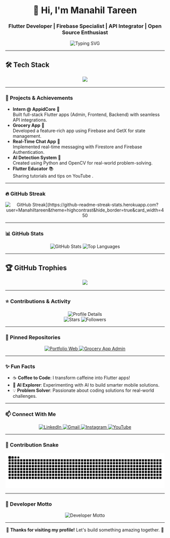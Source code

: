 <div align="center">
  <h1>👋 Hi, I'm Manahil Tareen</h1>
  <h3>Flutter Developer | Firebase Specialist | API Integrator | Open Source Enthusiast</h3>

  <p>
    <img src="https://readme-typing-svg.demolab.com?font=JetBrains+Mono&size=20&duration=3000&pause=1000&center=true&vCenter=true&width=500&lines=BS+CS+Student+%F0%9F%8E%93;Building+Mobile+Apps+with+Flutter+%F0%9F%93%B1;Mastering+Firebase+%26+REST+APIs;Exploring+AI+%26+Python+for+Innovation" alt="Typing SVG" />
  </p>
</div>

---
## 🛠️ Tech Stack
<p align="center">
  <img src="https://skillicons.dev/icons?i=dart,flutter,firebase,sqlite,python,cpp,git,github,postman" />
</p>


---

### 🌟 Projects & Achievements
- **Intern @ AppidCore** 🚀  
  Built full-stack Flutter apps (Admin, Frontend, Backend) with seamless API integrations.
- **Grocery App** 🛒  
  Developed a feature-rich app using Firebase and GetX for state management.
- **Real-Time Chat App** 💬  
  Implemented real-time messaging with Firestore and Firebase Authentication.
- **AI Detection System** 🤖  
  Created using Python and OpenCV for real-world problem-solving.
- **Flutter Educator** 📚  
  Sharing tutorials and tips on YouTube [](https://www.youtube.com/@codewithmanahil).

---

### 🔥 GitHub Streak
<div align="center">
  <img src="https://streak-stats.demolab.com?user=Manahiltareen&theme=highcontrast&hide_border=true&card_width=450" alt="GitHub Streak](https://github-readme-streak-stats.herokuapp.com?user=Manahiltareen&theme=highcontrast&hide_border=true&card_width=450" />
</div>

---

### 📊 GitHub Stats
<div align="center">
  <img src="https://github-readme-stats.vercel.app/api?username=ManahilTareen&show_icons=true&theme=dracula&hide_border=true&count_private=true&cache_seconds=1800" height="180" alt="GitHub Stats" />
  <img src="https://github-readme-stats.vercel.app/api/top-langs/?username=Manahiltareen&layout=compact&theme=dracula&hide_border=true" height="180" alt="Top Languages" />
</div>

---

## 🏆 GitHub Trophies
<p align="center">
  <img src="https://github-profile-trophy.vercel.app/?username=Manahiltareen&theme=onedark&column=4&margin-w=10&margin-h=10" />
</p>

---

### ⭐ Contributions & Activity
<div align="center">
  <img src="https://github-profile-summary-cards.vercel.app/api/cards/profile-details?username=Manahiltareen&theme=dracula" alt="Profile Details" />
  <br/>
  <img src="https://img.shields.io/github/stars/Manahiltareen?affiliations=OWNER&style=flat-square&logo=github&color=FFD700" alt="Stars" />
  <img src="https://img.shields.io/github/followers/Manahiltareen?style=flat-square&logo=github&color=1E90FF" alt="Followers" />
<!--   <img src="https://img.shields.io/github/commit-activity/y/Manahiltareen?style=flat-square&logo=github&color=32CD32" alt="Commit Activity" /> -->
</div>

---

### 🚀 Pinned Repositories
<div align="center">
  <a href="https://github.com/Manahiltareen/portfolio_web">
    <img src="https://github-readme-stats.vercel.app/api/pin/?username=Manahiltareen&repo=portfolio_web&theme=dracula&hide_border=true" alt="Portfolio Web" />
  </a>
  <a href="https://github.com/Manahiltareen/Grocery-App-Admin-Side">
    <img src="https://github-readme-stats.vercel.app/api/pin/?username=Manahiltareen&repo=Grocery-App-Admin-Side&theme=dracula&hide_border=true" alt="Grocery App Admin" />
  </a>
</div>

---

### ✨ Fun Facts
- ☕ **Coffee to Code**: I transform caffeine into Flutter apps!  
- 🤖 **AI Explorer**: Experimenting with AI to build smarter mobile solutions.  
- 💡 **Problem Solver**: Passionate about coding solutions for real-world challenges.

---

### 📫 Connect With Me
<div align="center">
  <a href="https://www.linkedin.com/in/manahil-tareen-3b8870308">
    <img src="https://img.shields.io/badge/LinkedIn-0A66C2?style=flat-square&logo=linkedin&logoColor=white" alt="LinkedIn" />
  </a>
  <a href="mailto:manahiltareen44@example.com">
    <img src="https://img.shields.io/badge/Gmail-D14836?style=flat-square&logo=gmail&logoColor=white" alt="Gmail" />
  </a>
  <a href="https://www.instagram.com/codewithmanahil">
    <img src="https://img.shields.io/badge/Instagram-E4405F?style=flat-square&logo=instagram&logoColor=white" alt="Instagram" />
  </a>
  <a href="https://www.youtube.com/@codewithmanahil">
    <img src="https://img.shields.io/badge/YouTube-FF0000?style=flat-square&logo=youtube&logoColor=white" alt="YouTube" />
  </a>
</div>

---

### 🐍 Contribution Snake
<div align="center">
  <img src="https://raw.githubusercontent.com/Manahiltareen/Manahiltareen/output/github-contribution-grid-snake.svg" alt="Contribution Snake" />
</div>

---

### 💬 Developer Motto
<div align="center">
  <img src="https://readme-typing-svg.demolab.com?font=JetBrains+Mono&size=18&duration=4000&pause=1000&center=true&vCenter=true&width=600&lines=Code+with+Passion.;Create+with+Purpose.;Conquer+with+Innovation." alt="Developer Motto" />
</div>

---

<div align="center">
  <p>🌟 <b>Thanks for visiting my profile!</b> Let's build something amazing together. 🚀</p>
</div>
